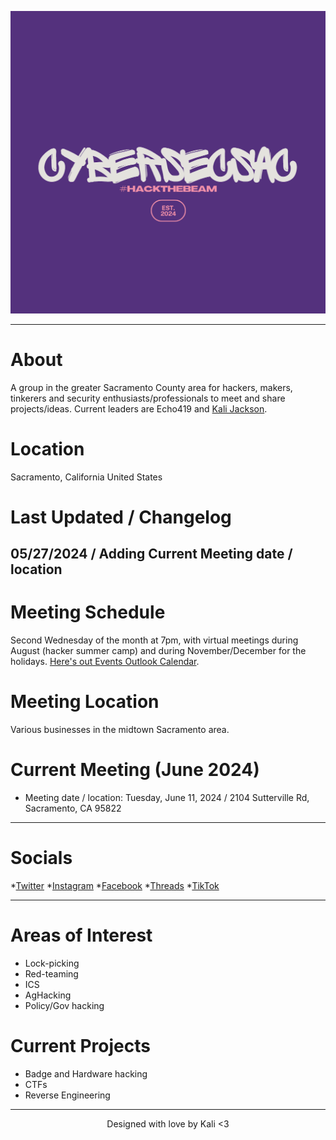 ![ Logo ](./assets/images/HACKTHEBEAM.png)

---

# About
A group in the greater Sacramento County area for hackers, makers, tinkerers and security enthusiasts/professionals to meet and share projects/ideas. Current leaders are Echo419 and [Kali Jackson](https://twitter.com/radicalkjax).

# Location
Sacramento, California
United States

# Last Updated / Changelog
05/27/2024 / Adding Current Meeting date / location
---

# Meeting Schedule
Second Wednesday of the month at 7pm, with virtual meetings during August (hacker summer camp) and during November/December for the holidays. [Here's out Events Outlook Calendar](https://outlook.live.com/owa/calendar/00000000-0000-0000-0000-000000000000/ac848189-829d-449e-b58f-2ac25373c5b6/cid-9FF9B8699EB1724A/index.html).

# Meeting Location
Various businesses in the midtown Sacramento area.

# Current Meeting (June 2024)

- Meeting date / location: Tuesday, June 11, 2024 / 2104 Sutterville Rd, Sacramento, CA 95822

---

# Socials
*[Twitter](https://twitter.com/CyberSecSac)
*[Instagram](https://instagram.com/cybersecsac)
*[Facebook](https://facebook.com/profile.php?id=61559952651821)
*[Threads](https://www.threads.net/@cybersecsac)
*[TikTok](https://tiktok.com/@cybersecsac)

---

# Areas of Interest
* Lock-picking
* Red-teaming
* ICS
* AgHacking
* Policy/Gov hacking

# Current Projects
* Badge and Hardware hacking
* CTFs
* Reverse Engineering

---

<div align="center"> Designed with love by Kali <3
